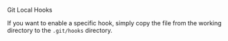 Git Local Hooks

If you want to enable a specific hook, simply copy the file from the working directory to the `.git/hooks` directory.
